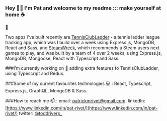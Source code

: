 

### Hey 👋🏼 I'm Pat and welcome to my readme ::: make yourself at home ☕

:blossom:

Two  apps I've built recently are [TennisClubLadder](https://github.com/patrivet/TennisClubLadder) - a tennis ladder league tracking app, which was I build over a week using Express.js, MongoDB, React and Sass, and [SteamWreck](https://github.com/patrivet/SteamWreck), which recommends a Steam users next games to play, and was built by a team of 4 over 2 weeks, using Express.js, MongoDB, Mongoose, React with Typescript and Sass.


###I’m currently working on 🔭
adding extra features to TennisClubLadder, using Typescript and Redux.



###Some of my current favourites technologies 💻 :
React, Typescript, Express.js, GraphQL, MongoDB & Sass.



###How to reach me 📫.:
email: [patrickmrivet@gmail.com](mailto:patrickmrivet@gmail.com). 
linkedIn: [https://www.linkedin.com/in/pat-rivet/](https://www.linkedin.com/in/pat-rivet/)
twitter: [@toddrivers_](https://twitter.com/ToddRivers_)    
<!--
**patrivet/patrivet** is a ✨ _special_ ✨ repository because its `README.md` (this file) appears on your GitHub profile.

Here are some ideas to get you started:

- 🔭 I’m currently working on ...
- 🌱 I’m currently learning ...
- 👯 I’m looking to collaborate on ...
- 🤔 I’m looking for help with ...
- 💬 Ask me about ...
- 📫 How to reach me: ...
- 😄 Pronouns: ...
- ⚡ Fun fact: ...
-->
